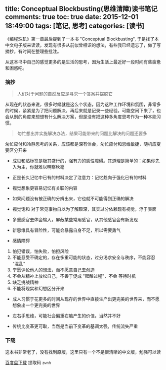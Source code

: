 title: Conceptual Blockbusting(思维清障)读书笔记
comments: true
toc: true
date: 2015-12-01 18:49:00
tags: [笔记, 思考]
categories: [读书]
---

<!-- more -->
《编程珠玑》第一章最后提到了一本书 "Conceptual Blockbusting", 于是找了本中文电子版来读读，发现有很多从前似曾相识的想法，有些我已经遗忘了，做了写摘抄，有时间在整理些批注。

从这本书中自己的感觉更多的是生活的思考，因为生活上最近好一段时间有些疲惫和困惑吧。


### 摘抄

> 人们对于问题的自然反应是寻求一个答案并摆脱它

从现在的状态来说，很多时候就是这么个状态，因为这种工作环境和氛围，非常多的时候，紧紧是为了把问题解决，再后来就是记录一些经验。可能空闲下来了，也会从别的角度来想想有什么解决方案，但是没有把这种多角度思考作为一种本能习惯。


> 匆忙想出并实施解决办法，结果可能带来的问题比解决的问题还要多

匆忙应付和冷静思考的关系，应该都是深有体会，匆忙应付和思维敏捷，随机应变要区分开来


* 成见和贴标签是极其盛行的，强有力的感性障碍。其道理是简单的：如果你先入为主，你就难以明察秋毫

* 正是长久记忆中已有的材料决定了注意力：记忆趋向于强化已有的材料

* 视觉想象更容易记忆有关联的内容

* 如果问题没有被正确的分辨出来，它也就不可能得到正确的解决

* 视觉饱和 对于常见事物自以为了解颇深，其实过分依赖现有视觉，浮于表面

* 多重感官去体会输入，屏蔽某些常用感官，从其他感官会有新发现

* 新思维具有冒险性，可能会暴露自身不足，所以需要勇气

* 感情障碍

1. 怕犯错误，怕失败，怕担风险
2. 不能忍受不确定的，存在多重可能的状态，过分渴求安全与秩序，不能容忍 "混乱"
3. 宁愿评论他人的想法，而不愿意自己去创造
4. 不会从精神上放松自己，不善于促成 "酝酿过程"，不会 等待时机
5. 缺乏挑战精神
6. 不能将现实和幻想区分开来

* 成人习惯于花更多的时间从现存的世界中直接生产出更完美的世界来，而不愿想象出一个更完美的世界


* 左右手思维，可能社会偏重右脑产生的价值，当然并不好

* 传统比变革更可取，当然是当前下变革的基调太强，传统流失严重


### 下载

这本书非常老了，没有找到原版，这里只有一个不是很清晰的中文版，勉强可以读

[百度盘下载](http://pan.baidu.com/s/1mgnijGG)  提取码 `zwnh`


